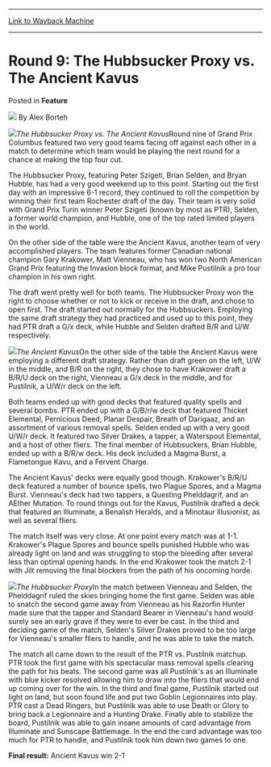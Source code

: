 
---
[Link to Wayback Machine](https://web.archive.org/web/20160426205920/http://magic.wizards.com/en/articles/archive/feature/round-9-hubbsucker-proxy-vs-ancient-kavus-2000-01-01)

[_metadata_:wayback_url]:- "http://magic.wizards.com/en/articles/archive/feature/round-9-hubbsucker-proxy-vs-ancient-kavus-2000-01-01"
[_metadata_:wayback_raw_url]:- "https://web.archive.org/web/20160426205920id_/http://magic.wizards.com/en/articles/archive/feature/round-9-hubbsucker-proxy-vs-ancient-kavus-2000-01-01"
[_metadata_:wayback_capture_timestamp]:- "2016-04-26 20:59:20+00:00"
[_metadata_:description]:- "The Hubbsucker Proxy vs. The Ancient KavusRound nine of Grand Prix Columbus featured two very good teams facing off against each other in a match to determine which team would be playing the next round for a chance at making the top four cut."
[_metadata_:generator]:- "Drupal 7 (http://drupal.org)"
[_metadata_:publish_date]:- "2000-01-01"
---


Round 9: The Hubbsucker Proxy vs. The Ancient Kavus
===================================================



 Posted in **Feature**







![](https://media.magic.wizards.com/styles/auth_small/public/generic-avatar-150_488.png)
By Alex Borteh











![](https://media.magic.wizards.com/image_legacy_migration/sideboard/images/GPCOLU01/878.jpg)*The Hubbsucker Proxy vs. The Ancient Kavus*Round nine of Grand Prix Columbus featured two very good teams facing off against each other in a match to determine which team would be playing the next round for a chance at making the top four cut.


The Hubbsucker Proxy, featuring Peter Szigeti, Brian Selden, and Bryan Hubble, has had a very good weekend up to this point. Starting out the first day with an impressive 6-1 record, they continued to roll the competition by winning their first team Rochester draft of the day. Their team is very solid with Grand Prix Turin winner Peter Szigeti (known by most as PTR), Selden, a former world champion, and Hubble, one of the top rated limited players in the world.


On the other side of the table were the Ancient Kavus, another team of very accomplished players. The team features former Canadian national champion Gary Krakower, Matt Vienneau, who has won two North American Grand Prix featuring the Invasion block format, and Mike Pustilnik a pro tour champion in his own right.


The draft went pretty well for both teams. The Hubbsucker Proxy won the right to choose whether or not to kick or receive in the draft, and chose to open first. The draft started out normally for the Hubbsuckers. Employing the same draft strategy they had practiced and used up to this point, they had PTR draft a G/x deck, while Hubble and Selden drafted B/R and U/W respectively.


![](https://media.magic.wizards.com/image_legacy_migration/sideboard/images/GPCOLU01/879.jpg)*The Ancient Kavus*On the other side of the table the Ancient Kavus were employing a different draft strategy. Rather than draft green on the left, U/W in the middle, and B/R on the right, they chose to have Krakower draft a B/R/U deck on the right, Vienneau a G/x deck in the middle, and for Pustilnik, a U/W/r deck on the left.


Both teams ended up with good decks that featured quality spells and several bombs. PTR ended up with a G/B/r/w deck that featured Thicket Elemental, Pernicious Deed, Planar Despair, Breath of Darigaaz, and an assortment of various removal spells. Selden ended up with a very good U/W/r deck. It featured two Silver Drakes, a tapper, a Waterspout Elemental, and a host of other fliers. The final member of Hubbsuckers, Brian Hubble, ended up with a B/R/w deck. His deck included a Magma Burst, a Flametongue Kavu, and a Fervent Charge.


The Ancient Kavus' decks were equally good though. Krakower's B/R/U deck featured a number of bounce spells, two Plague Spores, and a Magma Burst. Vienneau's deck had two tappers, a Questing Phelddagrif, and an AEther Mutation. To round things out for the Kavus, Pustilnik drafted a deck that featured an Illuminate, a Benalish Heralds, and a Minotaur Illusionist, as well as several fliers.


The match itself was very close. At one point every match was at 1-1. Krakower's Plague Spores and bounce spells punished Hubble who was already light on land and was struggling to stop the bleeding after several less than optimal opening hands. In the end Krakower took the match 2-1 with Jilt removing the final blockers from the path of his oncoming horde.


![](https://media.magic.wizards.com/image_legacy_migration/sideboard/images/GPCOLU01/880.jpg)*The Hubbsucker Proxy*In the match between Vienneau and Selden, the Phelddagrif ruled the skies bringing home the first game. Selden was able to snatch the second game away from Vienneau as his Razorfin Hunter made sure that the tapper and Standard Bearer in Vienneau's hand would surely see an early grave if they were to ever be cast. In the third and deciding game of the match, Selden's Silver Drakes proved to be too large for Vienneau's smaller fliers to handle, and he was able to take the match.


The match all came down to the result of the PTR vs. Pustilnik matchup. PTR took the first game with his spectacular mass removal spells clearing the path for his beats. The second game was all Pustilnik's as an Illuminate with blue kicker resolved allowing him to draw into the fliers that would end up coming over for the win. In the third and final game, Pustilnik started out light on land, but soon found life and put two Goblin Legionnaires into play. PTR cast a Dead Ringers, but Pustilnik was able to use Death or Glory to bring back a Legionnaire and a Hunting Drake. Finally able to stabilize the board, Pustilnik was able to gain insane amounts of card advantage from Illuminate and Sunscape Battlemage. In the end the card advantage was too much for PTR to handle, and Pustilnik took him down two games to one.


**Final result:** Ancient Kavus win 2-1







